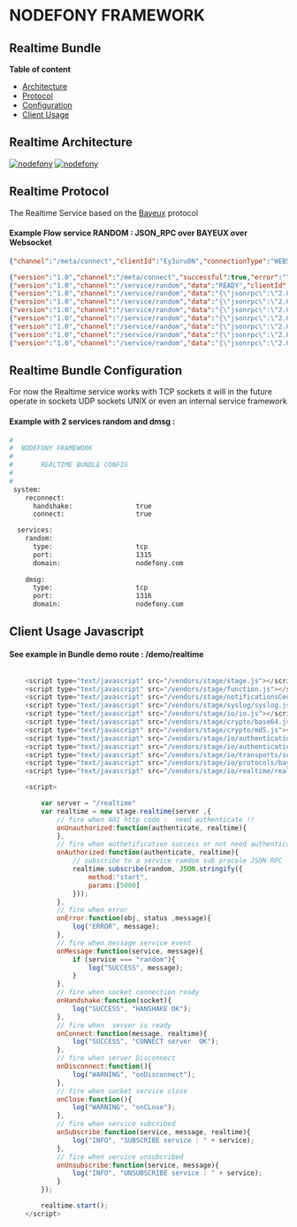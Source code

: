 # **NODEFONY FRAMEWORK**

## Realtime Bundle 
__Table of content__

- [Architecture](#architecture)
- [Protocol](#protocol)
- [Configuration](#configuration) 
- [Client Usage](#client) 

## <a name="architecture"></a> Realtime Architecture

[![nodefony](https://raw.githubusercontent.com/nodefony/nodefony/master/src/nodefony/doc/Alpha/RealTime/realtime.png)](https://github.com/nodefony/nodefony) [![nodefony](https://raw.githubusercontent.com/nodefony/nodefony/master/src/nodefony/doc/Alpha/RealTime/browserRealTime.png)](https://github.com/nodefony/nodefony)

## <a name="protocol"></a> Realtime Protocol
 
The Realtime Service based on the [Bayeux](https://docs.cometd.org/current/reference/#_bayeux) protocol

#### Example Flow service RANDOM :  JSON_RPC over BAYEUX over Websocket 
```json
{"channel":"/meta/connect","clientId":"Ey3uru0N","connectionType":"WEBSOCKET"}

{"version":"1.0","channel":"/meta/connect","successful":true,"error":"","clientId":"Ey3uru0N","timestamp":"2015-05-27T09:03:12.634Z","advice":{"reconnect":"retry"},"ext":{"address":"{\"remoteAddress\":\"nodefony.com\",\"host\":{\"protocol\":\"http:\",\"slashes\":true,\"auth\":null,\"host\":\"nodefony.com:5151\",\"port\":\"5151\",\"hostname\":\"nodefony.com\",\"hash\":null,\"search\":null,\"query\":null,\"pathname\":\"/\",\"path\":\"/\",\"href\":\"http://nodefony.com:5151/\"}}"},"data":{"monitoring":{"type":"tcp","port":1318,"domain":"nodefony.com"},"random":{"type":"tcp","port":1315,"domain":"nodefony.com"},"dmsg":{"type":"tcp","port":1316,"domain":"nodefony.com"}}}
{"version":"1.0","channel":"/service/random","data":"READY","clientId":"Ey3uru0N"}
{"version":"1.0","channel":"/service/random","data":"{\"jsonrpc\":\"2.0\",\"result\":68,\"error\":null,\"id\":null}","clientId":"Ey3uru0N"}
{"version":"1.0","channel":"/service/random","data":"{\"jsonrpc\":\"2.0\",\"result\":86,\"error\":null,\"id\":null}","clientId":"Ey3uru0N"}
{"version":"1.0","channel":"/service/random","data":"{\"jsonrpc\":\"2.0\",\"result\":26,\"error\":null,\"id\":null}","clientId":"Ey3uru0N"}	
{"version":"1.0","channel":"/service/random","data":"{\"jsonrpc\":\"2.0\",\"result\":28,\"error\":null,\"id\":null}","clientId":"Ey3uru0N"}	
{"version":"1.0","channel":"/service/random","data":"{\"jsonrpc\":\"2.0\",\"result\":53,\"error\":null,\"id\":null}","clientId":"Ey3uru0N"}	
{"version":"1.0","channel":"/service/random","data":"{\"jsonrpc\":\"2.0\",\"result\":31,\"error\":null,\"id\":null}","clientId":"Ey3uru0N"}	
{"version":"1.0","channel":"/service/random","data":"{\"jsonrpc\":\"2.0\",\"result\":28,\"error\":null,\"id\":null}","clientId":"Ey3uru0N"}	

```

## <a name="configuration"></a> Realtime Bundle Configuration

For now the Realtime service works with TCP sockets it will in the future operate in sockets UDP sockets UNIX or even an internal service framework

#### Example with 2 services random and dmsg :

```bash
#
#  NODEFONY FRAMEWORK 
#
#       REALTIME BUNDLE CONFIG
#
#
 system:
    reconnect:
      handshake:               	true
      connect:                  true

  services:
    random:
      type:                     tcp
      port:                     1315
      domain:                   nodefony.com
      
    dmsg:
      type:                     tcp
      port:                     1316
      domain:                   nodefony.com
```

## <a name="client"></a> Client Usage Javascript
#### See example in Bundle demo   route : /demo/realtime
```javascript

	<script type="text/javascript" src="/vendors/stage/stage.js"></script>
	<script type="text/javascript" src="/vendors/stage/function.js"></script>
	<script type="text/javascript" src="/vendors/stage/notificationsCenter.js"></script>
	<script type="text/javascript" src="/vendors/stage/syslog/syslog.js"></script>
	<script type="text/javascript" src="/vendors/stage/io/io.js"></script>
	<script type="text/javascript" src="/vendors/stage/crypto/base64.js"></script>
	<script type="text/javascript" src="/vendors/stage/crypto/md5.js"></script>
	<script type="text/javascript" src="/vendors/stage/io/authentication/mechanisms/digest-md5/digestMd5.js"></script>
	<script type="text/javascript" src="/vendors/stage/io/authentication/sasl/sasl.js"></script>
	<script type="text/javascript" src="/vendors/stage/io/transports/socket.js"></script>
	<script type="text/javascript" src="/vendors/stage/io/protocols/bayeux/bayeux.js"></script>
	<script type="text/javascript" src="/vendors/stage/io/realtime/realtime.js"></script>

	<script>

		var server = "/realtime"		
		var realtime = new stage.realtime(server ,{
			// fire when 401 http code :  need authenticate !! 
			onUnauthorized:function(authenticate, realtime){
			},
			// fire when authetification success or not need authenticate
			onAuthorized:function(authenticate, realtime){
				// subscribe to a service ramdom sub procole JSON-RPC
				realtime.subscribe(random, JSON.stringify({
					method:"start",
					params:[5000]
				}));
			},
			// fire when error
			onError:function(obj, status ,message){
				log("ERROR", message);
			},
			// fire when message service event
			onMessage:function(service, message){
				if (service === "random"){
					log("SUCCESS", message);	
				}
			},
			// fire when socket connection ready 
			onHandshake:function(socket){
				log("SUCCESS", "HANSHAKE OK");
			},
			// fire when  server is ready
			onConnect:function(message, realtime){
				log("SUCCESS", "CONNECT server  OK");
			},
			// fire when server Disconnect
			onDisconnect:function(){
				log("WARNING", "onDisconnect");
			},
			// fire when socket service close
			onClose:function(){
				log("WARNING", "onCLose");
			},
			// fire when service subcribed 
			onSubscribe:function(service, message, realtime){
				log("INFO", "SUBSCRIBE service : " + service);
			},
			// fire when service unsubcribed 
			onUnsubscribe:function(service, message){
				log("INFO", "UNSUBSCRIBE service : " + service);
			}
		});	

		realtime.start();
	</script>

```

